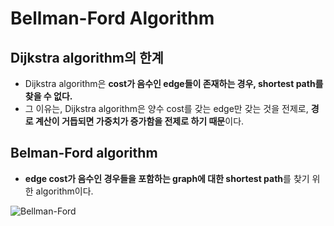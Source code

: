 # Bellman-Ford Algorithm

## Dijkstra algorithm의 한계
  - Dijkstra algorithm은 **cost가 음수인 edge들이 존재하는 경우, shortest path를 찾을 수 없다.**
  - 그 이유는, Dijkstra algorithm은 양수 cost를 갖는 edge만 갖는 것을 전제로, **경로 계산이 거듭되면 가중치가 증가함을 전제로 하기 때문**이다.

## Belman-Ford algorithm
  - **edge cost가 음수인 경우들을 포함하는 graph에 대한 shortest path**를 찾기 위한 algorithm이다.

![Bellman-Ford](https://user-images.githubusercontent.com/59442344/118981198-10fa7280-b9b5-11eb-8abe-205ffa6e3f1a.png)
